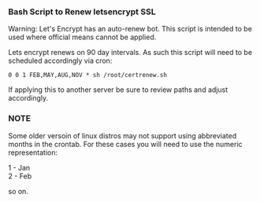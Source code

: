 ### Bash Script to Renew letsencrypt SSL ###

Warning: Let's Encrypt has an auto-renew bot. This script is intended to be used where official means cannot be applied. 

Lets encrypt renews on 90 day intervals. As such this script will need to be scheduled accordingly via cron: 

```
0 0 1 FEB,MAY,AUG,NOV * sh /root/certrenew.sh
```

If applying this to another server be sure to review paths and adjust accordingly. 

### NOTE ###

Some older versoin of linux distros may not support using abbreviated months in the crontab. For these cases you will need to use the numeric representation: 

1 - Jan  
2 - Feb 

so on. 
